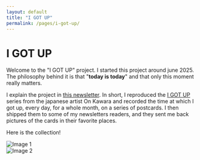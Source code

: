 ```yaml
---
layout: default
title: "I GOT UP"
permalink: /pages/i-got-up/
---
```


# I GOT UP

Welcome to the "I GOT UP" project. I started this project around june 2025. 
The philosophy behind it is that "**today is today**" and that only this moment really matters.

I explain the project in [this newsletter](https://paolamasuzzo.substack.com/p/oggi-e-oggi).
In short, I reproduced the [I GOT UP](https://flashbak.com/creativity-from-boredom-and-routine-on-kawaras-i-got-up-postcards-1968-1979-418177/)
series from the japanese artist On Kawara and recorded the time at which I got up, every day, for a whole month, on a series
of postcards. I then shipped them to some of my newsletters readers, and they sent me back pictures of the cards in their favorite places.

Here is the collection!

<div class="gallery">
  <div class="gallery-item">
    <img src="{{ site.baseurl }}/assets/images/igotup/16_front.jpg" alt="Image 1">
  </div>
  <div class="gallery-item">
    <img src="{{ site.baseurl }}/assets/images/igotup/16_back.jpg" alt="Image 2">
  </div>
  <!-- Add more images here -->
</div>
